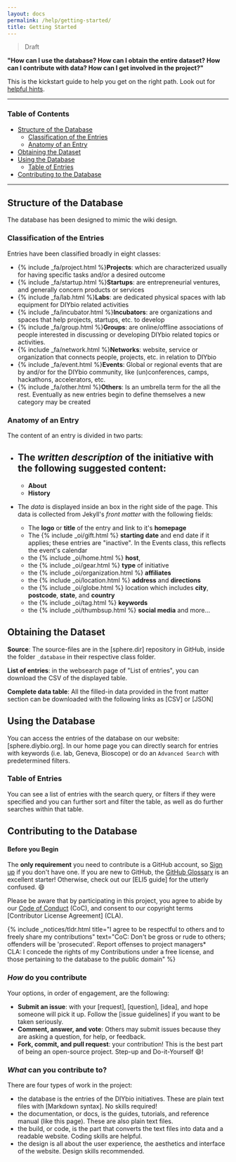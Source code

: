 ```yaml
---
layout: docs
permalink: /help/getting-started/
title: Getting Started
---
```


> Draft

**"How can I use the database? How can I obtain the entire dataset? How can I contribute with data? How can I get involved in the project?"**

This is the kickstart guide to help you get on the right path. Look out for [helpful hints].

---

### Table of Contents

- [Structure of the Database](#Structure-of-the-Database)
	- [Classification of the Entries](#Classification-of-the-Entries)
	- [Anatomy of an Entry](#Anatomy-of-an-Entry)
- [Obtaining the Dataset]()
- [Using the Database]()
	- [Table of Entries](#Table-of-Entries)
- [Contributing to the Database]()
---

## Structure of the Database
The database has been designed to mimic the wiki design.

### Classification of the Entries
Entries have been classified broadly in eight classes:

- {% include _fa/project.html %}**Projects**: which are characterized usually for having specific tasks and/or a desired outcome
- {% include _fa/startup.html %}**Startups**: are entrepreneurial ventures, and generally concern products or services
- {% include _fa/lab.html %}**Labs**: are dedicated physical spaces with lab equipment for DIYbio related activities
- {% include _fa/incubator.html %}**Incubators**: are organizations and spaces that help projects, startups, etc. to develop
- {% include _fa/group.html %}**Groups**: are online/offline associations of people interested in discussing or developing DIYbio related topics or activities.
- {% include _fa/network.html %}**Networks**: website, service or organization that connects people, projects, etc. in relation to DIYbio
- {% include _fa/event.html %}**Events**: Global or regional events that are by and/or for the DIYbio community, like (un)conferences, camps, hackathons, accelerators, etc.
- {% include _fa/other.html %}**Others**: Is an umbrella term for the all the rest. Eventually as new entries begin to define themselves a new category may be created

### Anatomy of an Entry
The content of an entry is divided in two parts:

- The _written description_ of the initiative with the following suggested content:
	-
  - **About**
  - **History**

- The _data_ is displayed inside an box in the right side of the page. This data is collected from Jekyll's _front matter_ with the following fields:

  - The **logo** or **title** of the entry and link to it's **homepage**
  - The {% include _oi/gift.html %} **starting date** and end date if it applies; these entries are "inactive". In the Events class, this reflects the event's calendar
  - the {% include _oi/home.html %} **host**,
  - the {% include _oi/gear.html %} **type** of initiative
  - the {% include _oi/organization.html %} **affiliates**
  - the {% include _oi/location.html %} **address** and **directions**
  - the {% include _oi/globe.html %} location which includes **city**, **postcode**, **state**, and **country**
  - the {% include _oi/tag.html %} **keywords**
  - the {% include _oi/thumbsup.html %} **social media** and more...

## Obtaining the Dataset
**Source**: The source-files are in the [sphere.dir] repository in GitHub, inside the folder `_database` in their respective class folder.

**List of entries**: in the websearch page of "List of entries", you can download the CSV of the displayed table.

**Complete data table**: All the filled-in data provided in the front matter section can be downloaded with the following links as [CSV] or [JSON]

## Using the Database
You can access the entries of the database on our website: [sphere.diybio.org]. In our home page you can directly search for entries with keywords (i.e. lab, Geneva, Bioscope) or do an `Advanced Search` with predetermined filters.

### Table of Entries
You can see a list of entries with the search query, or filters if they were specified and you can further sort and filter the table, as well as do further searches within that table.

## Contributing to the Database


#### Before you Begin
The **only requirement** you need to contribute is a GitHub account, so [Sign up] if you don't have one. If you are new to GitHub, the [GitHub Glossary] is an excellent starter! Otherwise, check out our [ELI5 guide] for the utterly confused. :smile:

Please be aware that by participating in this project, you agree to abide by our [Code of Conduct] (CoC), and consent to our copyright terms [Contributor License Agreement] (CLA).

{% include _notices/tldr.html title="I agree to be respectful to others and to freely share my contributions" text="CoC: Don't be gross or rude to others; offenders will be 'prosecuted'. Report offenses to project managers* <br> CLA: I concede the rights of my Contributions under a free license, and those pertaining to the database to the public domain" %}





### _How_ do you contribute
Your options, in order of engagement, are the following:

  - **Submit an issue**: with your [request], [question], [idea], and hope someone will pick it up. Follow the [issue guidelines] if you want to be taken seriously.
  - **Comment, answer, and vote**: Others may submit issues because they are asking a question, for help, or feedback.
  - **Fork, commit, and pull request**: your contribution! This is the best part of being an open-source project. Step-up and Do-it-Yourself :smile:!



### _What_ can you contribute to?
There are four types of work in the project:

- the database is the entries of the DIYbio initiatives. These are plain text files with [Markdown syntax]. No skills required!
- the documentation, or docs, is the guides, tutorials, and reference manual (like this page). These are also plain text files.
- the build, or code, is the part that converts the text files into data and a readable website. Coding skills are helpful.
- the design is all about the user experience, the aesthetics and interface of the website. Design skills recommended.



[Helpful hints]: http://sphere.diybio.org/help/hints/
[code of conduct]: http://sphere.diybio.org/coc/
[contributor terms]: #
[Sign up]: #
[Github glossary]: https://help.github.com/articles/github-glossary/
[Database]: #
[Documentation]: #
[Development]: #
[Design]: #
